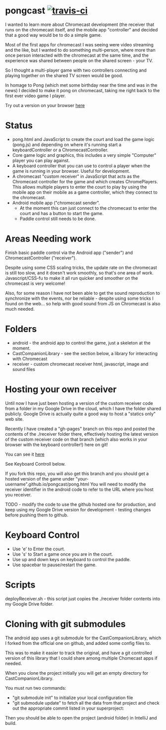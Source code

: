 pongcast [![travis-ci](https://travis-ci.org/andrewdavidmackenzie/pongcast.png?branch=master)](https://travis-ci.org/andrewdavidmackenzie/pongcast)
======

I wanted to learn more about Chromecast development (the receiver that runs on the chromecast itself, 
and the mobile app "controller" and decided that a good way would be to do a simple game. 

Most of the first apps for chromecast I was seeing were video streaming and the like, but I wanted to do something multi-person, where more than once person interacted with the chromecast at the same time, and the experience was shared between people on the shared screen - your TV.

So I thought a multi-player game with two controllers connecting and playing together on the shared
TV screen would be good.

In homage to Pong (which met some birthday near the time and was in the news) I decided to make it pong on chromecast,
taking me right back to the first ever video game I player.

Try out a version on your browser [here](http://andrewdavidmackenzie.github.io/pongcast/pong.html)

Status
======
* pong.html and JavaScript to create the court and load the game logic (pong.js) and depending on where it's running start a keyboardController or a ChromecastController.
* Core game logic and graphics, this includes a very simple "Computer" player you can play against.
* A keyboard controller that you can use to control a player when the game is running in your browser. Useful for development.
* A chromecast "custom receiver" in JavaScript that acts as the Chromecast controller for the game and which creates ChromePlayers. This allows multiple players to enter the court to play by using the mobile app on their mobile as a game controller, which they connect to the chromecast.
* Android mobile app ("chromecast sender".
  - At the moment this can just connect to the chromecast to enter the court and has a button to start the game.
  - Paddle control still needs to be done.

Areas Needing work
=====
Finish basic paddle control via the Android app ("sender") and ChromecastController ("receiver").

Despite using some CSS scaling tricks, the update rate on the chromecast is still too slow, and it doesn't work smoothly, so that's one area of work.
Javascript/CSS-fu to make it all run quicker and smoother on the chromecast is very welcome!

Also, for some reason I have not been able to get the sound reproduction to synchronize with the events, nor be
reliable - despite using some tricks I found on the web... so help with good sound from JS on Chromecast is also
much needed.

Folders
======
* android - the android app to control the game, just a skeleton at the moment.
* CastCompanionLibrary - see the section below, a library for interacting with Chromecast
* receiver - custom chromecast receiver html, javascript, image and sound files

Hosting your own receiver
=====
Until now I have just been hosting a version of the custom receiver code from a folder in my Google Drive in the cloud, which I have the folder shared publicly. Google Drive is actually quite a good way to host a "statics only" web site.

Recently I have created a "gh-pages" branch on this repo and posted the contents of the ./receiver folder there, effectively hosting the latest version of the custom receiver code on that branch (which also works in your browser with the keyboard controller!) here on git! 

You can see it [here](http://andrewdavidmackenzie.github.io/pongcast/pong.html)

See Keyboard Controll below.

If you fork this repo, you will also get this branch and you should get a hosted version of the game under "your-username".github.io/pongcast/pong.html
You will need to modify the receiver identifier in the android code to refer to the URL where you host you receiver.

TODO - modify the code to use the github hosted one for production, and keep using my Google Drive version for development - testing changes before pushing them to github.

Keyboard Control
=====
* Use 'e' to Enter the court.
* Use 's' to Start a game once you are in the court.
* Use up and down keys on keyboard to control the paddle.
* Use spacebar to pause/restart the game.

Scripts
======
deployReceiver.sh - this script just copies the ./receiver folder contents into my Google Drive folder.

Cloning with git submodules
======
The android app uses a git submodule for the CastCompanionLibrary, which I forked from the official one on github,
and added some config files to.

This was to make it easier to track the original, and have a git controlled version of this library that I could
share among multiple Chomecast apps if needed.

When you clone the project initially you will get an empty directory for CastCompanionLibrary.

You must run two commands:
- "git submodule init" to initialize your local configuration file
- "git submodule update" to fetch all the data from that project and check out the appropriate commit listed in your superproject:

Then you should be able to open the project (android folder) in IntelliJ and build.
